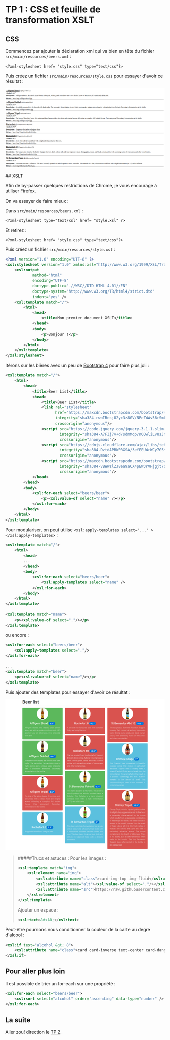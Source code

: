 # TP 1 : CSS et feuille de transformation XSLT

## CSS

Commencez par ajouter la déclaration xml qui va bien en tête du fichier
`src/main/resources/beers.xml` : 

    <?xml-stylesheet href= "style.css" type="text/css"?>

Puis créez un fichier `src/main/resources/style.css` pour essayer d'avoir ce résultat : 

![cpt1](assets/cpt1.png)

## XSLT

Afin de by-passer quelques restrictions de Chrome, je vous encourage à utiliser Firefox.

On va essayer de faire mieux :

Dans `src/main/resources/beers.xml` :

    <?xml-stylesheet type="text/xsl" href= "style.xsl" ?>
    
Et retirez : 

    <?xml-stylesheet href= "style.css" type="text/css"?>

Puis créez un fichier `src/main/resources/style.xsl` : 

```xml
<?xml version="1.0" encoding="UTF-8" ?>
<xsl:stylesheet version="1.0" xmlns:xsl="http://www.w3.org/1999/XSL/Transform">
    <xsl:output
            method="html"
            encoding="UTF-8"
            doctype-public="-//W3C//DTD HTML 4.01//EN"
            doctype-system="http://www.w3.org/TR/html4/strict.dtd"
            indent="yes" />
    <xsl:template match="/">
        <html>
            <head>
                <title>Mon premier document XSLT</title>
            </head>
            <body>
                <p>Bonjour !</p>
            </body>
        </html>
    </xsl:template>
</xsl:stylesheet>
```

Itérons sur les bières avec un peu de [Bootstrap 4](https://v4-alpha.getbootstrap.com) pour faire plus joli : 

```xml
<xsl:template match="/">
    <html>
        <head>
            <title>Beer List</title>
            <head>
                <title>Beer List</title>
                <link rel="stylesheet"
                      href="https://maxcdn.bootstrapcdn.com/bootstrap/4.0.0-alpha.6/css/bootstrap.min.css"
                      integrity="sha384-rwoIResjU2yc3z8GV/NPeZWAv56rSmLldC3R/AZzGRnGxQQKnKkoFVhFQhNUwEyJ"
                      crossorigin="anonymous"/>
                <script src="https://code.jquery.com/jquery-3.1.1.slim.min.js"
                        integrity="sha384-A7FZj7v+d/sdmMqp/nOQwliLvUsJfDHW+k9Omg/a/EheAdgtzNs3hpfag6Ed950n"
                        crossorigin="anonymous"/>
                <script src="https://cdnjs.cloudflare.com/ajax/libs/tether/1.4.0/js/tether.min.js"
                        integrity="sha384-DztdAPBWPRXSA/3eYEEUWrWCy7G5KFbe8fFjk5JAIxUYHKkDx6Qin1DkWx51bBrb"
                        crossorigin="anonymous"/>
                <script src="https://maxcdn.bootstrapcdn.com/bootstrap/4.0.0-alpha.6/js/bootstrap.min.js"
                        integrity="sha384-vBWWzlZJ8ea9aCX4pEW3rVHjgjt7zpkNpZk+02D9phzyeVkE+jo0ieGizqPLForn"
                        crossorigin="anonymous"/>
            </head>
        </head>
        <body>
            <xsl:for-each select="beers/beer">
                <p><xsl:value-of select="name" /></p>
            </xsl:for-each>
        </body>
    </html>
</xsl:template>
```

Pour modulariser, on peut utilise `<xsl:apply-templates select="..." ></xsl:apply-templates>` :

```xml
<xsl:template match="/">
    <html>
        <head>
	    ...
	    </head>
	    <body>
	        <xsl:for-each select="beers/beer">
	            <xsl:apply-templates select="name" />
	        </xsl:for-each>
	    </body>
    </html>			
</xsl:template>

<xsl:template match="name">
    <p><xsl:value-of select="."/></p>
</xsl:template>
```

ou encore : 
```xml
<xsl:for-each select="beers/beer">
    <xsl:apply-templates select="."/>
</xsl:for-each>

...
<xsl:template match="beer">
    <p><xsl:value-of select="name"/></p>
</xsl:template>
```

Puis ajouter des templates pour essayer  d'avoir ce résultat :

![cpt2](assets/cpt2.png)

> #####Trucs et astuces : 
> Pour les images : 
> 
> ```xml
> <xsl:template match="img">
>     <xsl:element name="img">
>         <xsl:attribute name="class">card-img-top img-fluid</xsl:attribute>
>         <xsl:attribute name="alt"><xsl:value-of select="."/></xsl:attribute>
>         <xsl:attribute name="src">https://raw.githubusercontent.com/Giwi/jquery-beer/master/<xsl:value-of select="."/></xsl:attribute>
>     </xsl:element>
> </xsl:template>
> ```
> 
> Ajouter un espace : 
> 
> ```xml
> <xsl:text>&#xA0;</xsl:text>
> ```

Peut-être pourrions nous conditionner la couleur de la carte au degré d'alcool : 

```xml
<xsl:if test="alcohol &gt; 8">
    <xsl:attribute name="class">card card-inverse text-center card-danger</xsl:attribute>
</xsl:if>
```

## Pour aller plus loin

Il est possible de trier un for-each sur une propriété :

```xml
<xsl:for-each select="beers/beer">
    <xsl:sort select="alcohol" order="ascending" data-type="number" />
</xsl:for-each>
```

## La suite 

Aller zou! direction le [TP 2](../step2).